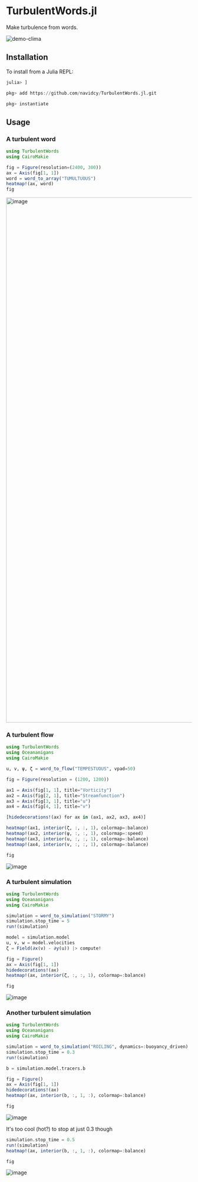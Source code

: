 # TurbulentWords.jl

Make turbulence from words.

![demo-clima](https://github.com/navidcy/TurbulentWords.jl/assets/7112768/b9efefc0-73c1-4206-9144-4c25af9ce25f)

## Installation

To install from a Julia REPL:

```julia
julia> ]

pkg> add https://github.com/navidcy/TurbulentWords.jl.git

pkg> instantiate
```

## Usage

### A turbulent word

```julia
using TurbulentWords
using CairoMakie

fig = Figure(resolution=(2400, 300))
ax = Axis(fig[1, 1])
word = word_to_array("TUMULTUOUS")
heatmap!(ax, word)
fig
```

<img width="1421" alt="image" src="https://github.com/navidcy/TurbulentWords.jl/assets/15271942/2902699a-db72-4e27-bfac-6c4cb4476fa1">

### A turbulent flow

```julia
using TurbulentWords
using Oceananigans
using CairoMakie

u, v, ψ, ζ = word_to_flow("TEMPESTUOUS", vpad=50)

fig = Figure(resolution = (1200, 1200))

ax1 = Axis(fig[1, 1], title="Vorticity")
ax2 = Axis(fig[2, 1], title="Streamfunction")
ax3 = Axis(fig[3, 1], title="u")
ax4 = Axis(fig[4, 1], title="v")

[hidedecorations!(ax) for ax in (ax1, ax2, ax3, ax4)]

heatmap!(ax1, interior(ζ, :, :, 1), colormap=:balance)
heatmap!(ax2, interior(ψ, :, :, 1), colormap=:speed)
heatmap!(ax3, interior(u, :, :, 1), colormap=:balance)
heatmap!(ax4, interior(v, :, :, 1), colormap=:balance)

fig
```

![image](https://github.com/navidcy/TurbulentWords.jl/assets/15271942/b20817ba-d8de-4b9a-95f1-666dd89d6181)

### A turbulent simulation

```julia
using TurbulentWords
using Oceananigans
using CairoMakie

simulation = word_to_simulation("STORMY")
simulation.stop_time = 5
run!(simulation)

model = simulation.model
u, v, w = model.velocities
ζ = Field(∂x(v) - ∂y(u)) |> compute!

fig = Figure()
ax = Axis(fig[1, 1])
hidedecorations!(ax)
heatmap!(ax, interior(ζ, :, :, 1), colormap=:balance)

fig
```

![image](https://github.com/navidcy/TurbulentWords.jl/assets/15271942/9f5c4f4c-4306-4dbc-a72f-2bf41c250b92)


### Another turbulent simulation

```julia
using TurbulentWords
using Oceananigans
using CairoMakie

simulation = word_to_simulation("ROILING", dynamics=:buoyancy_driven)
simulation.stop_time = 0.3
run!(simulation)

b = simulation.model.tracers.b

fig = Figure()
ax = Axis(fig[1, 1])
hidedecorations!(ax)
heatmap!(ax, interior(b, :, 1, :), colormap=:balance)

fig
```

![image](https://github.com/navidcy/TurbulentWords.jl/assets/15271942/bec3e795-a72f-43d5-a05d-3a65ec5852c2)

It's too cool (hot?) to stop at just 0.3 though

```julia
simulation.stop_time = 0.5
run!(simulation)
heatmap!(ax, interior(b, :, 1, :), colormap=:balance)

fig
```

![image](https://github.com/navidcy/TurbulentWords.jl/assets/15271942/741739a4-2e39-4f2e-8cbf-0807d5d01faa)

